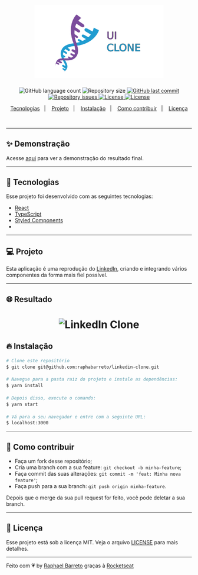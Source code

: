 <h1 align="center">
  <img alt="UI Clone" title="#delicinha" src=".github/ui-clone.png" width="350px" />
  <br/>
</h1>

<p align="center">
  <img alt="GitHub language count" src="https://img.shields.io/github/languages/count/raphabarreto/linkedin-clone">

  <img alt="Repository size" src="https://img.shields.io/github/repo-size/raphabarreto/linkedin-clone">

  <a href="https://github.com/raphabarreto/linkedin-clone/commits/master">
    <img alt="GitHub last commit" src="https://img.shields.io/github/last-commit/raphabarreto/linkedin-clone">
  </a>

  <a href="https://github.com/raphabarreto/linkedin-clone/issues">
    <img alt="Repository issues" src="https://img.shields.io/github/issues/raphabarreto/linkedin-clone">
  </a>

  <a href="https://github.com/raphabarreto/linkedin-clone/blob/master/LICENSE.md">
    <img alt="License" src="https://img.shields.io/badge/license-MIT-brightgreen">
  <a>

  <a href="https://app.netlify.com/sites/linkedin-clone-raphaelbarreto/deploys">
    <img alt="License" src="https://api.netlify.com/api/v1/badges/4d73975b-ef60-4539-88dc-8924d6161bb5/deploy-status">
  <a>
</p>


<p align="center">
  <a href="#-tecnologias">Tecnologias</a>&nbsp;&nbsp;&nbsp;|&nbsp;&nbsp;&nbsp;
  <a href="#-projeto">Projeto</a>&nbsp;&nbsp;&nbsp;|&nbsp;&nbsp;&nbsp;
  <a href="#-instalação">Instalação</a>&nbsp;&nbsp;&nbsp;|&nbsp;&nbsp;&nbsp;
  <a href="#-instalação">Como contribuir</a>&nbsp;&nbsp;&nbsp;|&nbsp;&nbsp;&nbsp;
  <a href="#-licença">Licença</a>
</p>

<br>


---

## ✨ Demonstração
<p >Acesse <a href="https://linkedin-clone.raphabarreto.com.br/">aqui</a> para ver a demonstração do resultado final.</p>

---

## 🚀 Tecnologias

Esse projeto foi desenvolvido com as seguintes tecnologias:

- [React](https://reactjs.org)
- [TypeScript](https://www.typescriptlang.org/)
- [Styled Components](https://styled-components.com/)
-

---
## 💻 Projeto
Esta aplicação é uma reprodução do [LinkedIn](https://www.linkedin.com/), criando e integrando vários componentes da forma mais fiel possível.

---

## 🌐 Resultado
<h1 align="center">
    <img alt="LinkedIn Clone" title="#delicinha" src=".github/linkedin-clone.gif" />
</h1>

## 🔥 Instalação

```bash
# Clone este repositório
$ git clone git@github.com:raphabarreto/linkedin-clone.git

# Navegue para a pasta raiz do projeto e instale as dependências:
$ yarn install

# Depois disso, execute o comando:
$ yarn start

# Vá para o seu navegador e entre com a seguinte URL:
$ localhost:3000

```
---
## 🤔 Como contribuir

- Faça um fork desse repositório;
- Cria uma branch com a sua feature: `git checkout -b minha-feature`;
- Faça commit das suas alterações: `git commit -m 'feat: Minha nova feature'`;
- Faça push para a sua branch: `git push origin minha-feature`.

Depois que o merge da sua pull request for feito, você pode deletar a sua branch.

---


## 🧾 Licença

Esse projeto está sob a licença MIT. Veja o arquivo [LICENSE](LICENSE.md) para mais detalhes.

---

Feito com 💗 by [Raphael Barreto](https://bit.ly/contato-linkedin) graças à [Rocketseat](https://www.youtube.com/watch?v=-ZV-_7vNRGw)
